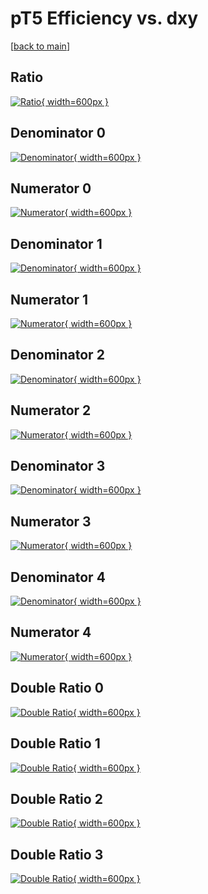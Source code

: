 # pT5 Efficiency vs. dxy

[[back to main](./)]



## Ratio

[![Ratio](../mtv/var/pT5_base_0_-1_eff_dxy.png){ width=600px }](../mtv/var/pT5_base_0_-1_eff_dxy.pdf)

## Denominator 0

[![Denominator](../mtv/den/pT5_base_0_-1_eff_dxy_den0.png){ width=600px }](../mtv/den/pT5_base_0_-1_eff_dxy_den0.pdf)

## Numerator 0

[![Numerator](../mtv/num/pT5_base_0_-1_eff_dxy_num0.png){ width=600px }](../mtv/num/pT5_base_0_-1_eff_dxy_num0.pdf)

## Denominator 1

[![Denominator](../mtv/den/pT5_base_0_-1_eff_dxy_den1.png){ width=600px }](../mtv/den/pT5_base_0_-1_eff_dxy_den1.pdf)

## Numerator 1

[![Numerator](../mtv/num/pT5_base_0_-1_eff_dxy_num1.png){ width=600px }](../mtv/num/pT5_base_0_-1_eff_dxy_num1.pdf)

## Denominator 2

[![Denominator](../mtv/den/pT5_base_0_-1_eff_dxy_den2.png){ width=600px }](../mtv/den/pT5_base_0_-1_eff_dxy_den2.pdf)

## Numerator 2

[![Numerator](../mtv/num/pT5_base_0_-1_eff_dxy_num2.png){ width=600px }](../mtv/num/pT5_base_0_-1_eff_dxy_num2.pdf)

## Denominator 3

[![Denominator](../mtv/den/pT5_base_0_-1_eff_dxy_den3.png){ width=600px }](../mtv/den/pT5_base_0_-1_eff_dxy_den3.pdf)

## Numerator 3

[![Numerator](../mtv/num/pT5_base_0_-1_eff_dxy_num3.png){ width=600px }](../mtv/num/pT5_base_0_-1_eff_dxy_num3.pdf)

## Denominator 4

[![Denominator](../mtv/den/pT5_base_0_-1_eff_dxy_den4.png){ width=600px }](../mtv/den/pT5_base_0_-1_eff_dxy_den4.pdf)

## Numerator 4

[![Numerator](../mtv/num/pT5_base_0_-1_eff_dxy_num4.png){ width=600px }](../mtv/num/pT5_base_0_-1_eff_dxy_num4.pdf)

## Double Ratio 0

[![Double Ratio](../mtv/ratio/pT5_base_0_-1_eff_dxy_ratio0.png){ width=600px }](../mtv/ratio/pT5_base_0_-1_eff_dxy_ratio0.pdf)

## Double Ratio 1

[![Double Ratio](../mtv/ratio/pT5_base_0_-1_eff_dxy_ratio1.png){ width=600px }](../mtv/ratio/pT5_base_0_-1_eff_dxy_ratio1.pdf)

## Double Ratio 2

[![Double Ratio](../mtv/ratio/pT5_base_0_-1_eff_dxy_ratio2.png){ width=600px }](../mtv/ratio/pT5_base_0_-1_eff_dxy_ratio2.pdf)

## Double Ratio 3

[![Double Ratio](../mtv/ratio/pT5_base_0_-1_eff_dxy_ratio3.png){ width=600px }](../mtv/ratio/pT5_base_0_-1_eff_dxy_ratio3.pdf)

